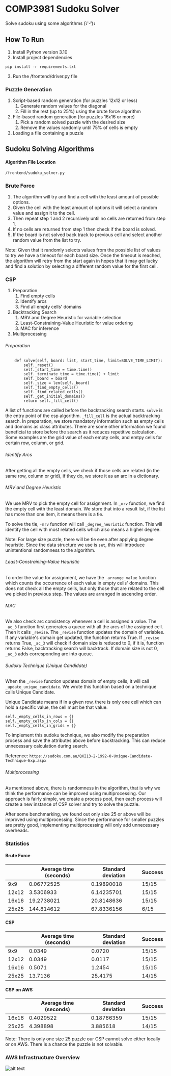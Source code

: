 # COMP3981 Sudoku Solver
Solve sudoku using some algorithms (ง︡'-'︠)ง

## How To Run
1. Install Python version 3.10
2. Install project dependencies
```buildoutcfg
pip install -r requirements.txt
```
3. Run the /frontend/driver.py file

### Puzzle Generation
1. Script-based random generation (for puzzles 12x12 or less)
   1. Generate random values for the diagonal
   2. Fill in the rest (up to 25%) using the brute force algorithm
2. File-based random generation (for puzzles 16x16 or more)
   1. Pick a random solved puzzle with the desired size
   2. Remove the values randomly until 75% of cells is empty
3. Loading a file containing a puzzle

## Sudoku Solving Algorithms
#### Algorithm File Location
```buildoutcfg
/frontend/sudoku_solver.py
```
### Brute Force
1. The algorithm will try and find a cell with the least amount of possible options.
2. Given the cell with the least amount of options it will select a random value and assign it to the cell.
3. Then repeat step 1 and 2 recursively until no cells are returned from step 1.
4. If no cells are returned from step 1 then check if the board is solved.
5. If the board is not solved back track to previous cell and select another random value from the list to try.

Note: Given that it randomly selects values from the possible list of values to try we have a timeout for each board size.
Once the timeout is reached, the algorithm will retry from the start again in hopes that it may get lucky and find a
solution by selecting a different random value for the first cell.

### CSP
1. Preparation
   1. Find empty cells
   2. Identify arcs
   3. Find all empty cells' domains
2. Backtracking Search
   1. MRV and Degree Heuristic for variable selection
   2. Least-Constraining-Value Heuristic for value ordering
   3. MAC for inference
3. Multiprocessing

###### Preparation
```angular2html
    def solve(self, board: list, start_time, limit=SOLVE_TIME_LIMIT):
        self._reset()
        self._start_time = time.time()
        self._terminate_time = time.time() + limit
        self._board = board
        self._size = len(self._board)
        self._find_empty_cells()
        self._find_related_cells()
        self._get_initial_domains()
        return self._fill_cell()
```
A list of functions are called before the backtracking search starts. `solve` is the entry point of the csp algorithm. `_fill_cell` is the actual backtracking search. In preparation, we store mandatory information such as empty cells and domains as class attributes. There are some other information we found beneficial to store before the search as it reduces repetitive calculation. Some examples are the grid value of each empty cells, and emtpy cells for certain row, column, or grid.

###### Identify Arcs
After getting all the empty cells, we check if those cells are related (in the same row, column or grid), if they do, we store it as an arc in a dictionary.

###### MRV and Degree Heuristic
We use MRV to pick the empty cell for assignment. In `_mrv` function, we find the empty cell with the least domain. We store that into a result list, if the list has more than one item, it means there is a tie.

To solve the tie, `-mrv` function will call `_degree_heuristic` function. This will identify the cell with most related cells which also means a higher degree.

Note: For large size puzzle, there will be tie even after applying degree heuristic. Since the data structure we use is `set`, this will introduce unintentional randomness to the algorithm.

###### Least-Constraining-Value Heuristic
To order the value for assignment, we have the `_arrange_value` function which counts the occurrence of each value in empty cells' domains. This does not check all the empty cells, but only those that are related to the cell we picked in previous step. The values are arranged in ascending order.

###### MAC
We also check arc consistency whenever a cell is assigned a value. The `_ac_3` function first generates a queue with all the arcs of the assigned cell. Then it calls `_revise`. The `_revise` function updates the domain of variables. If any variable's domain get updated, the function returns True. If `_revise` returns True, `_ac_3` will check if domain size is reduced to 0, if it is, function returns False, backtracking search will backtrack. If domain size is not 0, `_ac_3` adds corresponding arc into queue. 

###### Sudoku Technique (Unique Candidate)
When the `_revise` function updates domain of empty cells, it will call `_update_unique_candidate`. We wrote this function based on a technique calls Unique Candidate.

Unique Candidate means if in a given row, there is only one cell which can hold a specific value, the cell must be that value.

```
self._empty_cells_in_rows = {}
self._empty_cells_in_cols = {}
self._empty_cells_in_grids = {}
```

To implement this sudoku technique, we also modify the preparation process and save the attributes above before backtracking. This can reduce unnecessary calculation during search.

Reference: `https://sudoku.com.au/QXI13-2-1992-0-Unique-Candidate-Technique-Exp.aspx`

###### Multiprocessing
As mentioned above, there is randomness in the algorithm, that is why we think the performance can be improved using multiprocessing. Our approach is fairly simple, we create a process pool, then each process will create a new instance of CSP solver and try to solve the puzzle.

After some benchmarking, we found out only size 25 or above will be improved using multiprocessing. Since the performance for smaller puzzles are pretty good, implementing multiprocessing will only add unnecessary overheads.

### Statistics
#### Brute Force
|       | Average time (seconds) | Standard deviation | Success |
|-------|------------------------|--------------------|---------|
| 9x9   | 0.06772525             |0.19890018 | 15/15|
| 12x12 | 3.5306933           |6.14235701 | 15/15|
| 16x16 | 19.2738021           |20.8148636 | 15/15|
| 25x25 | 144.814612           |67.8336156 | 6/15|

#### CSP
|       | Average time (seconds) | Standard deviation | Success |
|-------|------------------------|--------------------|---------|
| 9x9   | 0.0349             |0.0720 | 15/15   |
| 12x12 | 0.0349           |0.0117 | 15/15   |
| 16x16 | 0.5071          |1.2454 | 15/15   |
| 25x25 | 13.7136           |25.4175 | 14/15   |

#### CSP on AWS
|       | Average time (seconds) | Standard deviation | Success |
|-------|------------------------|--------------------|---------|
| 16x16 | 0.4029522          |0.18766359| 15/15   |
| 25x25 | 4.398898        |3.885618| 14/15   |

Note: There is only one size 25 puzzle our CSP cannot solve either locally or on AWS. There is a chance the puzzle is not solvable.


### AWS Infrastructure Overview
![alt text](https://github.com/Miniature-Pug/comp3981_sudoku_project/blob/main/aws_infrastructure.png?raw=true)
